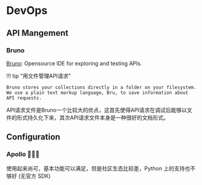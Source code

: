 # DevOps

## API Mangement

### Bruno
[Bruno](https://github.com/usebruno/bruno): Opensource IDE for exploring and testing APIs.

!!! tip "用文件管理API请求"

    Bruno stores your collections directly in a folder on your filesystem. We use a plain text markup language, Bru, to save information about API requests.

API请求文件是Bruno一个比较大的优点，这首先使得API请求在调试后能够以文件的形式持久化下来，其次API请求文件本身是一种很好的文档形式。

## Configuration

### Apollo 🌟🌟🌟
使用起来尚可，基本功能可以满足，但是社区生态比较差，Python 上的支持也不够好 (无官方 SDK)

